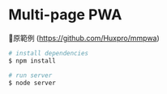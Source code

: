 # Multi-page PWA

原範例 (https://github.com/Huxpro/mmpwa)

``` bash
# install dependencies
$ npm install

# run server
$ node server
```